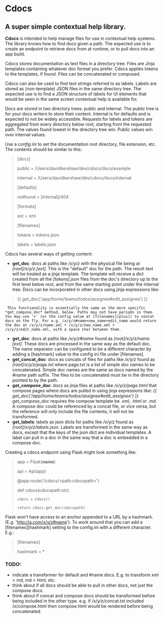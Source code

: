 # Cdocs
## A super simple contextual help library.

**Cdocs** is intended to help manage files for use in contextual help systems. The library knows how to find docs given a path. The expected use is to create an endpoint to retrieve docs from at runtime, or to pull docs into an app build.

Cdocs stores documentation as text files in a directory tree. Files are Jinja templates containing whatever doc format you prefer. Cdocs applies tokens to the templates, if found. Files can be concatenated or composed.

Cdocs can also be used to find text strings referred to as labels. Labels are stored as (non-template) JSON files in the same directory tree. The expected use is to find a JSON structure of labels for UI elements that would be seen in the same screen contextual help is available for.

Docs are stored in two directory trees: public and internal. The public tree is for your docs writers to store their content. Internal is for defaults and is expected to not be widely accessible. Requests for labels and tokens are aggregated from every directory below root, starting from the requested path.  The values found lowest in the directory tree win. Public values win over internal values.

Use a *config.ini* to set the documentation root directory, file extension, etc.  The contents should be similar to this:

> [docs]
>
> public = /Users/davidkershaw/dev/cdocs/docs/example
>
> internal = /Users/davidkershaw/dev/cdocs/docs/internal
>
> [defaults]
>
> notfound = [internal]/404
>
> [formats]
>
> ext = xml
>
> [filenames]
>
> tokens = tokens.json
>
> labels = labels.json


Cdocs has several ways of getting content:
 - **get_doc**: docs at paths like */x/y/z* with the physical file being at *[root]/x/y/z.[ext]*. This is the "default" doc for the path. The result text will be treated as a jinja template. The template will receive a dict created from all the *[tokens].json* files from the doc's directory up to the first level below root, and from the same starting point under the internal tree.
Docs can be incorporated in other docs using jinja expressions like:
> {{ get_doc('/app/home/teams/todos/assignee#edit_assignee') }}

     This functionality is essentially the same as the more specific *get_compose_doc* method, below. Paths may not have periods in them. You may use '+' (or the config value at [filenames][plus]) to concat docs on the fly. For e.g. /x/y/z#name+new_name+edit_name would return the doc at /x/y/z/name.xml + /x/y/z/new_name.xml + /x/y/z/edit_name.xml, with a space char between them.
 - **get_doc**: docs at paths like */x/y/z#name* found as *[root]/x/y/z/name.[ext]*. These docs are processed in the same way as the default doc. The name separator can be configured to be a different character by adding a [hashmark] value to the config ini file under [filenames].
 - **get_concat_doc**: docs as concats of files for paths like */x/y/z* found as *[root]/x/y/z/page.txt* where page.txt is a list of simple doc names to be concatenated. Simple doc names are the same as docs named by the *#name* path suffix. The files to be concatenated must be in the directory pointed to by the path.
 - **get_compose_doc**: docs as jinja files at paths like */x/y/z/page.html* that compose pages where docs are pulled in using jinja expressions like:
*{{ get_doc('/app/home/teams/todos/assignee#edit_assignee') }}*
*get_compose_doc* requires the compose template be *.xml*, *.html* or *.md*. A compose doc could be referenced by a concat file, or vice versa, but the reference will only include the file contents; it will not be transformed.
 - **get_labels**: labels as json dicts for paths like */x/y/z* found as *[root]/x/y/z/labels.json*. Labels are transformed in the same way as docs, except that the keys of the json dict are individual templates. A label can pull in a doc in the same way that a doc is embedded in a compose doc.

Creating a cdocs endpoint using Flask might look something like:
> app = Flask(__name__)
>
> api = Api(app)
>
> @app.route('/cdocs/&lt;path:cdocspath&gt;')
>
> def cdocs(cdocspath:str):
>
>     cdocs = Cdocs()
>
>     return cdocs.get_doc(cdocspath)

Flask won't have access to an anchor appended to a URL by a hashmark. (E.g. 'http://a.com/x/y/z#name'). To work around that you can add a [filenames][hashmark] setting to the config.ini with a different character.  E.g.:
> [filenames]
>
> hashmark = *


### TODO:
- indicate a transformer for default and #name docs. E.g. to transform xml > md, md > html, etc.
- think about if all docs should be able to pull in other docs, not just the compose docs.
- think about if concat and compose docs should be transformed before being included in the other type. e.g. if /x/y/z/concat.txt included /x/compose.html then compose.html would be rendered before being concatenated.





